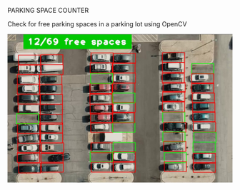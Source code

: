 PARKING SPACE COUNTER

Check for free parking spaces in a parking lot using OpenCV

![SAMPLE OUTPUT](Resources/sampleOutputImg.jpg?raw=true "Sample Output")

